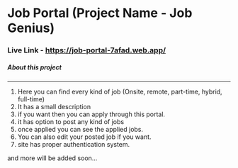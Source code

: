 # Job Portal (Project Name - Job Genius)

### Live Link  - https://job-portal-7afad.web.app/

##### About this project
---------------------------------------------------------------------------------------------------------
1. Here you can find every kind of job (Onsite, remote, part-time, hybrid, full-time)
2. It has a small description
3. if you want then you can apply through this portal. 
4. it has option to post any kind of jobs
5. once applied you can see the applied jobs.
6. You can also edit your posted job if you want.
7. site has proper authentication system.

and more will be added soon...